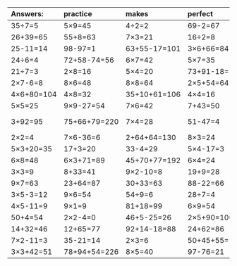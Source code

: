 | Answers: | practice | makes | perfect | ! |
| :--- | :--- | :--- | :--- | :--- |
| 35÷7=5 | 5×9=45 | 4÷2=2 | 69-2=67 | 4×7=28 | 
| 26+39=65 | 55+8=63 | 7×3=21 | 16÷2=8 | 8×6-7=41 | 
| 25-11=14 | 98-97=1 | 63+55-17=101 | 3×6+66=84 | 36+38=74 | 
| 24÷6=4 | 72+58-74=56 | 6×7=42 | 5×7=35 | 6×3=18 | 
| 21÷7=3 | 2×8=16 | 5×4=20 | 73+91-18=146 | 7×9=63 | 
| 2×7-6=8 | 8×6=48 | 8×8=64 | 2×5+54=64 | 69+20=89 | 
| 4×6+80=104 | 4×8=32 | 35+10+61=106 | 4×4=16 | 53+21=74 | 
| 5×5=25 | 9×9-27=54 | 7×6=42 | 7+43=50 | 43+18=61 | 
| 3+92=95 | 75+66+79=220 | 7×4=28 | 51-47=4 | 56+87-26=117 | 
| 2×2=4 | 7×6-36=6 | 2+64+64=130 | 8×3=24 | 27÷9=3 | 
| 5×3+20=35 | 17+3=20 | 33-4=29 | 5×4-17=3 | 5×8-27=13 | 
| 6×8=48 | 6×3+71=89 | 45+70+77=192 | 6×4=24 | 96-80=16 | 
| 3×3=9 | 8+33=41 | 9×2-10=8 | 19+9=28 | 7+11-17=1 | 
| 9×7=63 | 23+64=87 | 30+33=63 | 88-22=66 | 44-2=42 | 
| 3×5-3=12 | 9×6=54 | 54÷9=6 | 28÷7=4 | 1+77+76=154 | 
| 4×5-11=9 | 9×1=9 | 81+18=99 | 6×9=54 | 2×9=18 | 
| 50+4=54 | 2×2-4=0 | 46+5-25=26 | 2×5+90=100 | 52+49-89=12 | 
| 14+32=46 | 12+65=77 | 92+14-18=88 | 24+62=86 | 7×6-39=3 | 
| 7×2-11=3 | 35-21=14 | 2×3=6 | 50+45+55=150 | 3×8=24 | 
| 3×3+42=51 | 78+94+54=226 | 8×5=40 | 97-76=21 | 27÷3=9 | 
